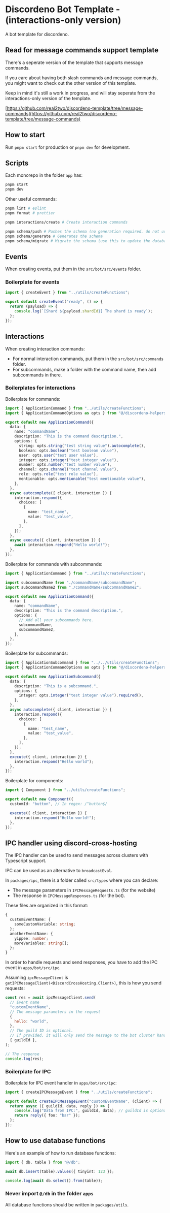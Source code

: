 # Discordeno Bot Template - (interactions-only version)

A bot template for discordeno.

## Read for message commands support template

There's a seperate version of the template that supports message commands.

If you care about having both slash commands and message commands, you might want to check out the other version of this template.

Keep in mind it's still a work in progress, and will stay seperate from the interactions-only version of the template.

[https://github.com/real2two/discordeno-template/tree/message-commands](https://github.com/real2two/discordeno-template/tree/message-commands)

## How to start

Run `pnpm start` for production or `pnpm dev` for development.

## Scripts

Each monorepo in the folder `app` has:

```bash
pnpm start
pnpm dev
```

Other useful commands:

```bash
pnpm lint # eslint
pnpm format # prettier

pnpm interactions/create # Create interaction commands

pnpm schema/push # Pushes the schema (no generation required. do not use this in production.)
pnpm schema/generate # Generates the schema
pnpm schema/migrate # Migrate the schema (use this to update the database in production)
```

## Events

When creating events, put them in the `src/bot/src/events` folder.

### Boilerplate for events

```ts
import { createEvent } from "../utils/createFunctions";

export default createEvent("ready", () => {
  return (payload) => {
    console.log(`[Shard ${payload.shardId}] The shard is ready`);
  };
});
```

## Interactions

When creating interaction commands:

- For normal interaction commands, put them in the `src/bot/src/commands` folder.
- For subcommands, make a folder with the command name, then add subcommands in there.

### Boilerplates for interactions

Boilerplate for commands:

```ts
import { ApplicationCommand } from "../utils/createFunctions";
import { ApplicationCommandOptions as opts } from "@/discordeno-helpers";

export default new ApplicationCommand({
  data: {
    name: "commandName",
    description: "This is the command description.",
    options: {
      string: opts.string("test string value").autocomplete(),
      boolean: opts.boolean("test boolean value"),
      user: opts.user("test user value"),
      integer: opts.integer("test integer value"),
      number: opts.number("test number value"),
      channel: opts.channel("test channel value"),
      role: opts.role("test role value"),
      mentionable: opts.mentionable("test mentionable value"),
    },
  },
  async autocomplete({ client, interaction }) {
    interaction.respond({
      choices: [
        {
          name: "test_name",
          value: "test_value",
        },
      ],
    });
  },
  async execute({ client, interaction }) {
    await interaction.respond("Hello world!");
  },
});
```

Boilerplate for commands with subcommands:

```ts
import { ApplicationCommand } from "../utils/createFunctions";

import subcommandName from "./commandName/subcommandName";
import subcommandName2 from "./commandName/subcommandName2";

export default new ApplicationCommand({
  data: {
    name: "commandName",
    description: "This is the command description.",
    options: {
      // Add all your subcommands here.
      subcommandName,
      subcommandName2,
    },
  },
});
```

Boilerplate for subcommands:

```ts
import { ApplicationSubcommand } from "../../utils/createFunctions";
import { ApplicationCommandOptions as opts } from "@/discordeno-helpers";

export default new ApplicationSubcommand({
  data: {
    description: "This is a subcommand.",
    options: {
      integer: opts.integer("test integer value").required(),
    },
  },
  async autocomplete({ client, interaction }) {
    interaction.respond({
      choices: [
        {
          name: "test_name",
          value: "test_value",
        },
      ],
    });
  },
  execute({ client, interaction }) {
    interaction.respond("Hello world");
  },
});
```

Boilerplate for components:

```ts
import { Component } from "../utils/createFunctions";

export default new Component({
  customId: "button", // In regex: /^button$/

  execute({ client, interaction }) {
    interaction.respond("Hello world!");
  },
});
```

## IPC handler using discord-cross-hosting

The IPC handler can be used to send messages across clusters with Typescript support.

IPC can be used as an alternative to `broadcastEval`.

In `packages/ipc`, there is a folder called `src/types` where you can declare:

- The message parameters in `IPCMessageRequests.ts` (for the website)
- The response in `IPCMessageResponses.ts` (for the bot).

These files are organized in this format:

```ts
{
  customEventName: {
    someCustomVariable: string;
  };
  anotherEventName: {
    yippee: number;
    moreVariables: string[];
  };
}
```

In order to handle requests and send responses, you have to add the IPC event in `apps/bot/src/ipc`.

Assuming `ipcMessageClient` is `getIPCMessageClient(<DiscordCrossHosting.Client>)`, this is how you send requests:

```js
const res = await ipcMessageClient.send(
  // Event name
  "customEventName",
  // The message parameters in the request
  {
    hello: "world",
  },
  // The guild ID is optional.
  // If provided, it will only send the message to the bot cluster handling the guild.
  { guildId },
);

// The response
console.log(res);
```

### Boilerplate for IPC

Boilerplate for IPC event handler in `apps/bot/src/ipc`:

```ts
import { createIPCMessageEvent } from "../utils/createFunctions";

export default createIPCMessageEvent("customEventName", (client) => {
  return async ({ guildId, data, reply }) => {
    console.log("Data from IPC:", guildId, data); // guildId is optional
    return reply({ foo: "bar" });
  };
});
```

## How to use database functions

Here's an example of how to run database functions:

```ts
import { db, table } from "@/db";

await db.insert(table).values({ tinyint: 123 });

console.log(await db.select().from(table));
```

### Never import `@/db` in the folder `apps`

All database functions should be written in `packages/utils`.
